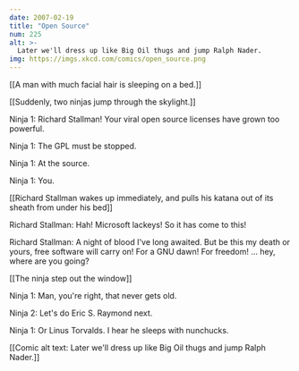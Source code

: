 ```yaml
---
date: 2007-02-19
title: "Open Source"
num: 225
alt: >-
  Later we'll dress up like Big Oil thugs and jump Ralph Nader.
img: https://imgs.xkcd.com/comics/open_source.png
---
```

[[A man with much facial hair is sleeping on a bed.]]

[[Suddenly, two ninjas jump through the skylight.]]

Ninja 1: Richard Stallman! Your viral open source licenses have grown too powerful.

Ninja 1: The GPL must be stopped.

Ninja 1: At the source.

Ninja 1: You.

[[Richard Stallman wakes up immediately, and pulls his katana out of its sheath from under his bed]]

Richard Stallman: Hah! Microsoft lackeys! So it has come to this!

Richard Stallman: A night of blood I've long awaited. But be this my death or yours, free software will carry on! For a GNU dawn! For freedom! ... hey, where are you going?

[[The ninja step out the window]]

Ninja 1: Man, you're right, that never gets old.

Ninja 2: Let's do Eric S. Raymond next.

Ninja 1: Or Linus Torvalds. I hear he sleeps with nunchucks.

[[Comic alt text: Later we'll dress up like Big Oil thugs and jump Ralph Nader.]]